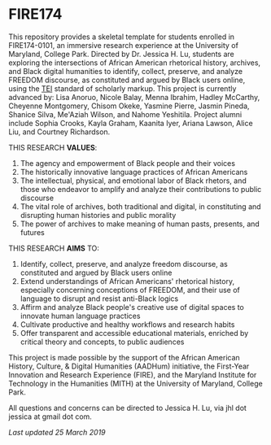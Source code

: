 <h1>FIRE174</h1>

This repository provides a skeletal template for students enrolled in FIRE174-0101, an immersive research experience at the University of Maryland, College Park. Directed by Dr. Jessica H. Lu, students are exploring the intersections of African American rhetorical history, archives, and Black digital humanities to identify, collect, preserve, and analyze FREEDOM discourse, as constituted and argued by Black users online, using the <a href="http://tei-c.org">TEI</a> standard of scholarly markup. This project is currently advanced by: Lisa Anoruo, Nicole Balay, Menna Ibrahim, Hadley McCarthy, Cheyenne Montgomery, Chisom Okeke, Yasmine Pierre, Jasmin Pineda, Shanice Silva, Me'Aziah Wilson, and Nahome Yeshitila. Project alumni include Sophia Crooks, Kayla Graham, Kaanita Iyer, Ariana Lawson, Alice Liu, and Courtney Richardson.

THIS RESEARCH <b>VALUES</b>:
1. The agency and empowerment of Black people and their voices
2. The historically innovative language practices of African Americans
3. The intellectual, physical, and emotional labor of Black rhetors, and those who endeavor to amplify and analyze their contributions to public discourse
4. The vital role of archives, both traditional and digital, in constituting and disrupting human histories and public morality
5. The power of archives to make meaning of human pasts, presents, and futures

THIS RESEARCH <b>AIMS</b> TO:
1. Identify, collect, preserve, and analyze freedom discourse, as constituted and argued by Black users online
2. Extend understandings of African Americans' rhetorical history, especially concerning conceptions of FREEDOM, and their use of language to disrupt and resist anti-Black logics
3. Affirm and analyze Black people's creative use of digital spaces to innovate human language practices
4. Cultivate productive and healthy workflows and research habits
5. Offer transparent and accessible educational materials, enriched by critical theory and concepts, to public audiences

This project is made possible by the support of the African American History, Culture, & Digital Humanities (AADHum) initiative, the First-Year Innovation and Research Experience (FIRE), and the Maryland Institute for Technology in the Humanities (MITH) at the University of Maryland, College Park.

All questions and concerns can be directed to Jessica H. Lu, via jhl dot jessica at gmail dot com.

<i>Last updated 25 March 2019</i>
